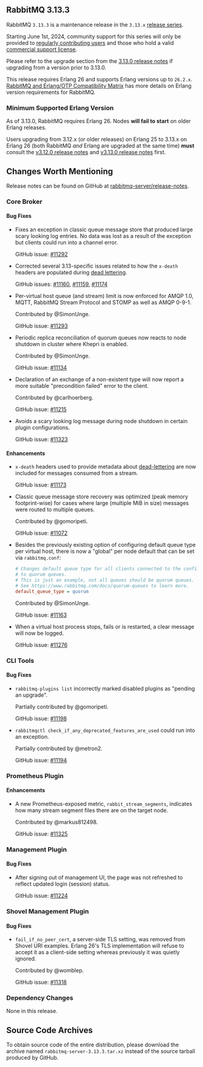 ## RabbitMQ 3.13.3

RabbitMQ `3.13.3` is a maintenance release in the `3.13.x` [release series](https://www.rabbitmq.com/release-information).

Starting June 1st, 2024, community support for this series will only be provided to [regularly contributing users](https://github.com/rabbitmq/rabbitmq-server/blob/main/COMMUNITY_SUPPORT.md) and those
who hold a valid [commercial support license](https://tanzu.vmware.com/rabbitmq/oss).

Please refer to the upgrade section from the [3.13.0 release notes](https://github.com/rabbitmq/rabbitmq-server/releases/tag/v3.13.0)
if upgrading from a version prior to 3.13.0.

This release requires Erlang 26 and supports Erlang versions up to `26.2.x`.
[RabbitMQ and Erlang/OTP Compatibility Matrix](https://www.rabbitmq.com/docs/which-erlang) has more details on
Erlang version requirements for RabbitMQ.


### Minimum Supported Erlang Version

As of 3.13.0, RabbitMQ requires Erlang 26. Nodes **will fail to start** on older Erlang releases.

Users upgrading from 3.12.x (or older releases) on Erlang 25 to 3.13.x on Erlang 26
(both RabbitMQ *and* Erlang are upgraded at the same time) **must** consult
the [v3.12.0 release notes](https://github.com/rabbitmq/rabbitmq-server/releases/tag/v3.12.0) and [v3.13.0 release notes](https://github.com/rabbitmq/rabbitmq-server/releases/tag/v3.13.0) first.


## Changes Worth Mentioning

Release notes can be found on GitHub at [rabbitmq-server/release-notes](https://github.com/rabbitmq/rabbitmq-server/tree/v3.13.x/release-notes).


### Core Broker

#### Bug Fixes

 * Fixes an exception in classic queue message store that produced large scary looking log entries.
   No data was lost as a result of the exception but clients could run into a channel error.

   GitHub issue: [#11292](https://github.com/rabbitmq/rabbitmq-server/pull/11292)

 * Corrected several 3.13-specific issues related to how the `x-death` headers are populated during [dead lettering](https://www.rabbitmq.com/docs/dlx).

   GitHub issues: [#11160](https://github.com/rabbitmq/rabbitmq-server/issues/11160), [#11159](https://github.com/rabbitmq/rabbitmq-server/issues/11159), [#11174](https://github.com/rabbitmq/rabbitmq-server/pull/11174)

 * Per-virtual host queue (and stream) limit is now enforced for AMQP 1.0, MQTT, RabbitMQ Stream Protocol and STOMP as well as AMQP 0-9-1.

   Contributed by @SimonUnge.

   GitHub issue: [#11293](https://github.com/rabbitmq/rabbitmq-server/pull/11293)

 * Periodic replica reconciliation of quorum queues now reacts to node shutdown in cluster where Khepri is enabled.

   Contributed by @SimonUnge.

   GitHub issue: [#11134](https://github.com/rabbitmq/rabbitmq-server/pull/11134)

 * Declaration of an exchange of a non-existent type will now report a more suitable "precondition failed"
   error to the client.

   Contributed by @carlhoerberg.

   GitHub issue: [#11215](https://github.com/rabbitmq/rabbitmq-server/pull/11215)

 * Avoids a scary looking log message during node shutdown in certain plugin configurations.

   GitHub issue: [#11323](https://github.com/rabbitmq/rabbitmq-server/pull/11323)

#### Enhancements

 * `x-death` headers used to provide metadata about [dead-lettering](https://www.rabbitmq.com/docs/dlx) are now included
   for messages consumed from a stream.

   GitHub issue: [#11173](https://github.com/rabbitmq/rabbitmq-server/issues/11173)

 * Classic queue message store recovery was optimized (peak memory footprint-wise) for cases where large (multiple MiB in size) messages
   were routed to multiple queues.

   Contributed by @gomoripeti.

   GitHub issue: [#11072](https://github.com/rabbitmq/rabbitmq-server/issues/11072)

 * Besides the previously existing option of configuring default queue type per virtual host,
   there is now a "global" per node default that can be set via `rabbitmq.conf`:

   ``` ini
   # Changes default queue type for all clients connected to the configured node
   # to quorum queues.
   # This is just an example, not all queues should be quorum queues.
   # See https://www.rabbitmq.com/docs/quorum-queues to learn more.
   default_queue_type = quorum
   ```

   Contributed by @SimonUnge.

   GitHub issue: [#11163](https://github.com/rabbitmq/rabbitmq-server/pull/11163)

 * When a virtual host process stops, fails or is restarted, a clear message will now be logged.

   GitHub issue: [#11276](https://github.com/rabbitmq/rabbitmq-server/pull/11276)



### CLI Tools

#### Bug Fixes

 * `rabbitmq-plugins list` incorrectly marked disabled plugins as "pending an upgrade".

   Partially contributed by @gomoripeti.

   GitHub issue: [#11198](https://github.com/rabbitmq/rabbitmq-server/pull/11198)

 * `rabbitmqctl check_if_any_deprecated_features_are_used` could run into an exception.

   Partially contributed by @metron2.

   GitHub issue: [#11194](https://github.com/rabbitmq/rabbitmq-server/pull/11194)


### Prometheus Plugin

#### Enhancements

 * A new Prometheus-exposed metric, `rabbit_stream_segments`, indicates how many stream segment files
   there are on the target node.

   Contributed by @markus812498.

   GitHub issue: [#11325](https://github.com/rabbitmq/rabbitmq-server/pull/11325)


### Management Plugin

#### Bug Fixes

 * After signing out of management UI, the page was not refreshed to reflect updated login (session) status.

   GitHub issue: [#11224](https://github.com/rabbitmq/rabbitmq-server/issues/11224)


### Shovel Management Plugin

#### Bug Fixes

 * `fail_if_no_peer_cert`, a server-side TLS setting, was removed from Shovel URI examples.
    Erlang 26's TLS implementation will refuse to accept it as a client-side setting whereas
    previously it was quietly ignored.

   Contributed by @womblep.

   GitHub issue: [#11318](https://github.com/rabbitmq/rabbitmq-server/pull/11318)


### Dependency Changes

None in this release.

## Source Code Archives

To obtain source code of the entire distribution, please download the archive named `rabbitmq-server-3.13.3.tar.xz`
instead of the source tarball produced by GitHub.
